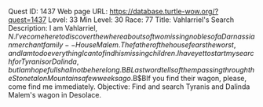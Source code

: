 Quest ID: 1437
Web page URL: https://database.turtle-wow.org/?quest=1437
Level: 33
Min Level: 30
Race: 77
Title: Vahlarriel's Search
Description: I am Vahlarriel, $N. I've come here to discover the whereabouts of two missing nobles of a Darnassian merchant family--House Malem. The father of the house fears the worst, and I am to do everything I can to find his missing children. I have yet to start my search for Tyranis or Dalinda, but I am hopeful I shall not be here long.$B$BLast word tells of them passing through the Stonetalon Mountains a few weeks ago.$B$BIf you find their wagon, please, come find me immediately.
Objective: Find and search Tyranis and Dalinda Malem's wagon in Desolace.
